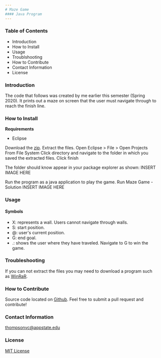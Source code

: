 ```yaml
---
# Maze Game
#### Java Program
---
```


### Table of Contents
* Introduction
* How to Install
* Usage
* Troublshooting
* How to Contribute
* Contact Information
* License

### Introduction
The code that follows was created by me earlier this semester (Spring 2020).
It prints out a maze on screen that the user must navigate through to reach the finish line.

### How to Install
**Requirements**
* Eclipse

Download the [zip]().
Extract the files.
Open Eclipse > File > Open Projects From File System
Click directory and navigate to the folder in which you saved the extracted files.
Click finish

The folder should know appear in your package explorer as shown:
INSERT IMAGE HERE

Run the program as a java application to play the game.
Run Maze Game - Solution
INSERT IMAGE HERE

### Usage
#### Symbols
* X: represents a wall. Users cannot navigate through walls.
* S: start position.
* @: user's current position.
* G: end goal.
* .: shows the user where they have traveled.
Navigate to G to win the game.

### Troubleshooting
If you can not extract the files you may need to download a program such as [WinRaR]().

### How to Contribute
Source code located on [Github]().
Feel free to submit a pull request and contribute!

### Contact Information
thompsonvc@appstate.edu

### License
[MIT License]()
